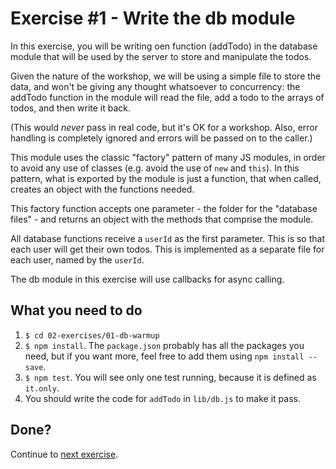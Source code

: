 # Exercise #1 - Write the db module
In this exercise, you will be writing oen function (addTodo) in the database 
module that will be used by the server to store and manipulate the todos.

Given the nature of the workshop, we will be using a simple file to store the
data, and won't be giving any thought whatsoever to concurrency: 
the addTodo function in the module will read the file, add a todo to 
the arrays of todos, and then write it back.

(This would _never_ pass in real code, but it's OK for a
workshop. Also, error handling is completely ignored and errors will be passed
on to the caller.)

This module uses the classic "factory" pattern of many JS modules,
in order to avoid any use of classes (e.g. avoid the use of `new` and `this`).
In this pattern, what is exported by the module is just a function,
that when called, creates an object with the functions needed.

This factory function accepts one parameter - the folder for the "database
files" - and returns an object with the methods that comprise the module.

All database functions receive a `userId` as the first parameter. This is 
so that each user will get their own todos. This is implemented as a separate
file for each user, named by the `userId`.

The db module in this exercise will use callbacks for async calling.

## What you need to do
1. `$ cd 02-exercises/01-db-warmup`
1. `$ npm install`. The `package.json` probably has all the packages you need,
   but if you want more, feel free to add them using `npm install --save`.
1. `$ npm test`. You will see only one test running, because
   it is defined as `it.only`. 
1. You should write the code for `addTodo` in `lib/db.js` to make it pass. 
     
## Done?
Continue to [next exercise](../02-db/README.md).   

